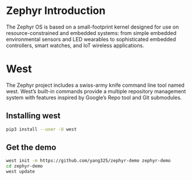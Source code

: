 # Zephyr Introduction

The Zephyr OS is based on a small-footprint kernel designed for use on resource-constrained and embedded systems: from simple embedded environmental sensors and LED wearables to sophisticated embedded controllers, smart watches, and IoT wireless applications.

# West

The Zephyr project includes a swiss-army knife command line tool named west. West’s built-in commands provide a multiple repository management system with features inspired by Google’s Repo tool and Git submodules.

## Installing west

```bash
pip3 install --user -U west
```

## Get the demo

```bash
west init -m https://github.com/yang325/zephyr-demo zephyr-demo
cd zephyr-demo
west update
```